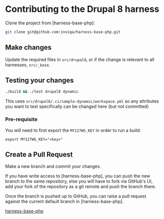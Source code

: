 # Contributing to the Drupal 8 harness

Clone the project from [harness-base-php]:
```bash
git clone git@github.com:inviqa/harness-base-php.git
```

## Make changes

Update the required files in `src/drupal8`, or if the change is relevant to all harnesses, `src/_base`.

## Testing your changes
```bash
./build && ./test drupal8 dynamic
```
This uses `src/drupal8/.ci/sample-dynamic/workspace.yml` so any attributes you want to test specifically can be changed here (but not committed)

### Pre-requisite
You will need to first export the `MY127WS_KEY` in order to run a build:
```
export MY127WS_KEY="<key>"
```

## Create a Pull Request

Make a new branch and commit your changes.

If you have write access to [harness-base-php], you can push the new branch
to the same repository, else you will have to fork via GitHub's UI, add
your fork of the repository as a git remote and push the branch there.

Once the branch is pushed up to GitHub, you can raise a pull request against
the current default branch in [harness-base-php].

[harness-base-php](https://github.com/inviqa/harness-base-php)

